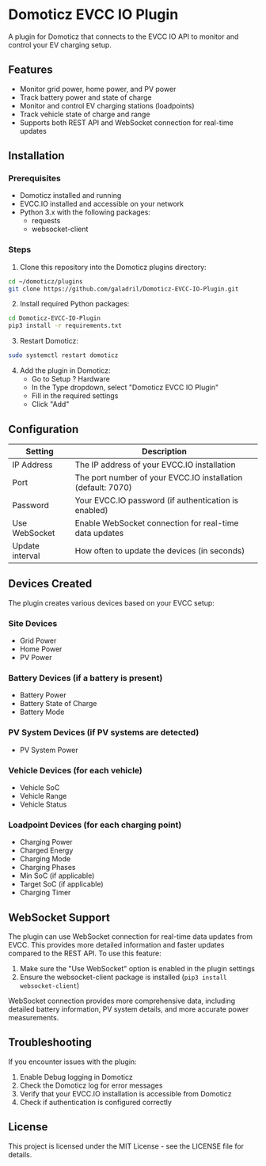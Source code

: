 # Domoticz EVCC IO Plugin

A plugin for Domoticz that connects to the EVCC IO API to monitor and control your EV charging setup.

## Features

- Monitor grid power, home power, and PV power
- Track battery power and state of charge
- Monitor and control EV charging stations (loadpoints)
- Track vehicle state of charge and range
- Supports both REST API and WebSocket connection for real-time updates

## Installation

### Prerequisites

- Domoticz installed and running
- EVCC.IO installed and accessible on your network
- Python 3.x with the following packages:
  - requests
  - websocket-client

### Steps

1. Clone this repository into the Domoticz plugins directory:

```bash
cd ~/domoticz/plugins
git clone https://github.com/galadril/Domoticz-EVCC-IO-Plugin.git
```

2. Install required Python packages:

```bash
cd Domoticz-EVCC-IO-Plugin
pip3 install -r requirements.txt
```

3. Restart Domoticz:

```bash
sudo systemctl restart domoticz
```

4. Add the plugin in Domoticz:
   - Go to Setup ? Hardware
   - In the Type dropdown, select "Domoticz EVCC IO Plugin"
   - Fill in the required settings
   - Click "Add"

## Configuration

| Setting | Description |
|---------|-------------|
| IP Address | The IP address of your EVCC.IO installation |
| Port | The port number of your EVCC.IO installation (default: 7070) |
| Password | Your EVCC.IO password (if authentication is enabled) |
| Use WebSocket | Enable WebSocket connection for real-time data updates |
| Update interval | How often to update the devices (in seconds) |

## Devices Created

The plugin creates various devices based on your EVCC setup:

### Site Devices
- Grid Power
- Home Power
- PV Power

### Battery Devices (if a battery is present)
- Battery Power
- Battery State of Charge
- Battery Mode

### PV System Devices (if PV systems are detected)
- PV System Power

### Vehicle Devices (for each vehicle)
- Vehicle SoC
- Vehicle Range
- Vehicle Status

### Loadpoint Devices (for each charging point)
- Charging Power
- Charged Energy
- Charging Mode
- Charging Phases
- Min SoC (if applicable)
- Target SoC (if applicable)
- Charging Timer

## WebSocket Support

The plugin can use WebSocket connection for real-time data updates from EVCC. This provides more detailed information and faster updates compared to the REST API. To use this feature:

1. Make sure the "Use WebSocket" option is enabled in the plugin settings
2. Ensure the websocket-client package is installed (`pip3 install websocket-client`)

WebSocket connection provides more comprehensive data, including detailed battery information, PV system details, and more accurate power measurements.

## Troubleshooting

If you encounter issues with the plugin:

1. Enable Debug logging in Domoticz
2. Check the Domoticz log for error messages
3. Verify that your EVCC.IO installation is accessible from Domoticz
4. Check if authentication is configured correctly

## License

This project is licensed under the MIT License - see the LICENSE file for details.